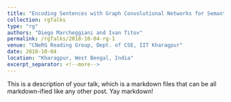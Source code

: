```yaml
---
title: "Encoding Sentences with Graph Convolutional Networks for Semantic Role Labeling (EMNLP 2017 Best Long Paper)"
collection: rgTalks
type: "rg"
authors: "Diego Marcheggiani and Ivan Titov"
permalink: /rgTalks/2018-10-04-rg-1
venue: "CNeRG Reading Group, Dept. of CSE, IIT Kharagpur"
date: 2018-10-04
location: "Kharagpur, West Bengal, India"
excerpt_separator: <!--more-->
---
```


<!--more-->
This is a description of your talk, which is a markdown files that can be all markdown-ified like any other post. Yay markdown!
